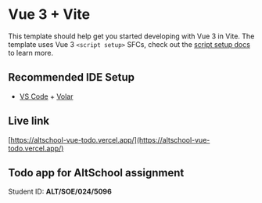 # Vue 3 + Vite

This template should help get you started developing with Vue 3 in Vite. The template uses Vue 3 `<script setup>` SFCs, check out the [script setup docs](https://v3.vuejs.org/api/sfc-script-setup.html#sfc-script-setup) to learn more.

## Recommended IDE Setup

- [VS Code](https://code.visualstudio.com/) + [Volar](https://marketplace.visualstudio.com/items?itemName=Vue.volar)

## Live link

[https://altschool-vue-todo.vercel.app/](https://altschool-vue-todo.vercel.app/)

## Todo app for AltSchool assignment

Student ID: **ALT/SOE/024/5096**
